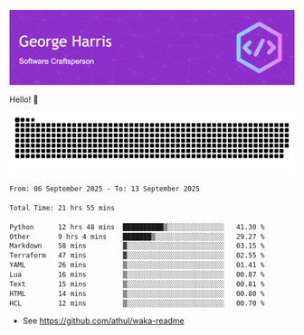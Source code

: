 ![img](./assets/github-header.png)

Hello! :wave:

<div align="center">
  <img  src="https://raw.githubusercontent.com/1999AZZAR/1999AZZAR/readme/resources/grid-snake.svg" alt="snake" />
</div>

<!--START_SECTION:waka-->

```txt
From: 06 September 2025 - To: 13 September 2025

Total Time: 21 hrs 55 mins

Python      12 hrs 48 mins  ██████████▒░░░░░░░░░░░░░░   41.30 %
Other       9 hrs 4 mins    ███████▒░░░░░░░░░░░░░░░░░   29.27 %
Markdown    58 mins         ▓░░░░░░░░░░░░░░░░░░░░░░░░   03.15 %
Terraform   47 mins         ▓░░░░░░░░░░░░░░░░░░░░░░░░   02.55 %
YAML        26 mins         ▒░░░░░░░░░░░░░░░░░░░░░░░░   01.41 %
Lua         16 mins         ▒░░░░░░░░░░░░░░░░░░░░░░░░   00.87 %
Text        15 mins         ▒░░░░░░░░░░░░░░░░░░░░░░░░   00.81 %
HTML        14 mins         ▒░░░░░░░░░░░░░░░░░░░░░░░░   00.80 %
HCL         12 mins         ▒░░░░░░░░░░░░░░░░░░░░░░░░   00.70 %
```

<!--END_SECTION:waka-->

- See <https://github.com/athul/waka-readme>
